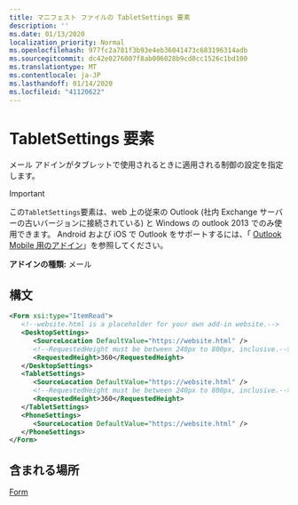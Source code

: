 ```yaml
---
title: マニフェスト ファイルの TabletSettings 要素
description: ''
ms.date: 01/13/2020
localization_priority: Normal
ms.openlocfilehash: 977fc2a781f3b93e4eb36041473c683196314adb
ms.sourcegitcommit: dc42e0276007f8ab006028b9cd0cc1526c1bd100
ms.translationtype: MT
ms.contentlocale: ja-JP
ms.lasthandoff: 01/14/2020
ms.locfileid: "41120622"
---
```

# <a name="tabletsettings-element"></a>TabletSettings 要素

メール アドインがタブレットで使用されるときに適用される制御の設定を指定します。

> [!IMPORTANT]
> この`TabletSettings`要素は、web 上の従来の Outlook (社内 Exchange サーバーの古いバージョンに接続されている) と Windows の outlook 2013 でのみ使用できます。 Android および iOS で Outlook をサポートするには、「 [Outlook Mobile 用のアドイン](/outlook/add-ins/outlook-mobile-addins)」を参照してください。

**アドインの種類:** メール

## <a name="syntax"></a>構文

```XML
<Form xsi:type="ItemRead">
   <!--website.html is a placeholder for your own add-in website.-->
   <DesktopSettings>
      <SourceLocation DefaultValue="https://website.html" />
      <!--RequestedHeight must be between 240px to 800px, inclusive.-->
      <RequestedHeight>360</RequestedHeight>
   </DesktopSettings>
   <TabletSettings>
      <SourceLocation DefaultValue="https://website.html" />
      <!--RequestedHeight must be between 240px to 800px, inclusive.-->
      <RequestedHeight>360</RequestedHeight>
   </TabletSettings>
   <PhoneSettings>
      <SourceLocation DefaultValue="https://website.html" />
   </PhoneSettings>
</Form>
```

## <a name="contained-in"></a>含まれる場所

[Form](form.md)

